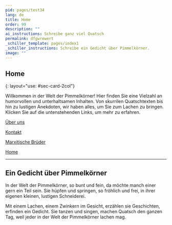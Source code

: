 ```yaml
---
pid: pages/test34
lang: de
title: Home
order: 99
description: ""
ai_instructions: Schreibe ganz viel Quatsch
permalink: dfgwrewert
_schiller_template: pages/index1
_schiller_instructions: Schreibe ein Gedicht über Pimmelkörner.
image: ""
---
```

## Home
{: layout="use: #sec-card-2col"}

Willkommen in der Welt der Pimmelkörner! Hier finden Sie eine Vielzahl an humorvollen und unterhaltsamen Inhalten. Von skurrilen Quatschtexten bis hin zu lustigen Anekdoten, wir haben alles, um Sie zum Lachen zu bringen. Klicken Sie auf die untenstehenden Links, um mehr zu erfahren.

[Über uns](/wurst/test.de.html)

[Kontakt](/pages/index1.de.html)

[Marxitische Brüder](dfgwrewert)

[Home](dfgwrewert)

---

## Ein Gedicht über Pimmelkörner

In der Welt der Pimmelkörner, so bunt und fein,
da möchte manch einer gern ein Teil sein.
Sie hüpfen und springen, so fröhlich und frei,
in ihrer eigenen kleinen, lustigen Schneiderei.

Mit einem Lachen, einem Zwinkern im Gesicht,
erzählen sie Geschichten, erfinden ein Gedicht.
Sie tanzen und singen, machen Quatsch den ganzen Tag,
weil jeder in der Welt der Pimmelkörner lachen mag.